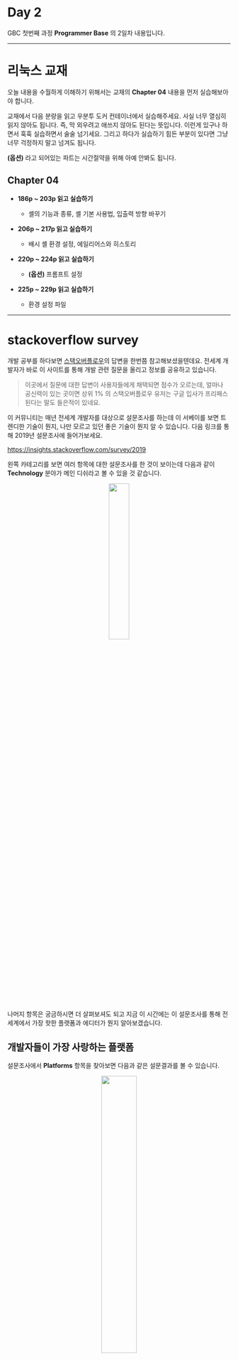 # Day 2

GBC 첫번째 과정 **Programmer Base** 의 2일차 내용입니다.

---

# 리눅스 교재 

오늘 내용을 수월하게 이해하기 위해서는 교재의 **Chapter 04** 내용을 먼저 실습해보아야 합니다.

교재에서 다음 분량을 읽고 우분투 도커 컨테이너에서 실습해주세요. 사실 너무 열심히 읽지 않아도 됩니다. 즉, 막 외우려고 애쓰지 않아도 된다는 뜻입니다. 이런게 있구나 하면서 훅훅 실습하면서 술술 넘기세요. 그리고 하다가 실습하기 힘든 부분이 있다면 그냥 너무 걱정하지 말고 넘겨도 됩니다. 

**(옵션)** 라고 되어있는 파트는 시간절약을 위해 아예 안봐도 됩니다.

## Chapter 04

- **186p ~ 203p 읽고 실습하기**

  - 셸의 기능과 종류, 셸 기본 사용법, 입출력 방향 바꾸기

- **206p ~ 217p 읽고 실습하기**

  - 배시 셸 환경 설정, 에일리어스와 히스토리

- **220p ~ 224p 읽고 실습하기**

  - **(옵션)** 프롬프트 설정

- **225p ~ 229p 읽고 실습하기**

  - 환경 설정 파일

---

# stackoverflow survey

개발 공부를 하다보면 [스택오버플로우](https://stackoverflow.com/)의 답변을 한번쯤 참고해보셨을텐데요. 전세계 개발자가 바로 이 사이트를 통해 개발 관련 질문을 올리고 정보를 공유하고 있습니다. 

> 이곳에서 질문에 대한 답변이 사용자들에게 채택되면 점수가 오르는데, 얼마나 공신력이 있는 곳이면 상위 1% 의 스택오버플로우 유저는 구글 입사가 프리패스된다는 말도 들은적이 있네요.

이 커뮤니티는 매년 전세계 개발자를 대상으로 설문조사를 하는데 이 서베이를 보면 트렌디한 기술이 뭔지, 나만 모르고 있던 좋은 기술이 뭔지 알 수 있습니다. 다음 링크를 통해 2019년 설문조사에 들어가보세요.

https://insights.stackoverflow.com/survey/2019

왼쪽 카테고리를 보면 여러 항목에 대한 설문조사를 한 것이 보이는데 다음과 같이 **Technology** 분야가 메인 디쉬라고 볼 수 있을 것 같습니다.

<div align="center"> <img src="https://user-images.githubusercontent.com/16812446/80893957-ba6eb780-8d11-11ea-86c0-3570463f1a79.png" width="30%" height="auto"> </div>

나머지 항목은 궁금하시면 더 살펴보셔도 되고 지금 이 시간에는 이 설문조사를 통해 전세계에서 가장 핫한 플랫폼과 에디터가 뭔지 알아보겠습니다.

## 개발자들이 가장 사랑하는 플랫폼

설문조사에서 **Platforms** 항목을 찾아보면 다음과 같은 설문결과를 볼 수 있습니다.

<div align="center"> <img src="https://user-images.githubusercontent.com/16812446/80894214-1e927b00-8d14-11ea-9a86-81051ab2c8c8.png" width="40%" height="auto"> </div>

개발자들에게 인기있는 플랫폼 1위는 **53.3%** 로 리눅스네요. 어제 배웠던 도커는 3위를 차지했는데 이는 스택오버플로우가 2019년에 처음으로 도커에 대한 설문조사를 한 결과라고 하니까 개발자들이 얼마나 도커에 주목하고 있는지 감이 오시나요? 전세계 개발자들이 이런 플랫폼과 기술들에 왜 사랑에 빠졌는지 몰라서는 안되기 때문에 꼭 배워봐야 합니다. 

## 개발자들이 가장 사랑하는 개발환경

이제 **Most Popular Development Environments** 항목을 보면서 개발자들이 어떤 개발환경을 가장 좋아하는지 알아보겠습니다.

<div align="center">

<img src="https://user-images.githubusercontent.com/16812446/80894553-d163d880-8d16-11ea-854f-8f74fb11607f.png" width="40%" height="auto">

<img src="https://user-images.githubusercontent.com/16812446/80895772-8c926e80-8d23-11ea-92b2-df4cfdd80085.png" width="40%" height="auto">

<img src="https://user-images.githubusercontent.com/16812446/80895968-2528ee80-8d24-11ea-8bf5-070d5f503269.png" width="40%" height="auto">

<img src="https://user-images.githubusercontent.com/16812446/80895984-425dbd00-8d24-11ea-8d9d-dfdd6b7d09d1.png" width="40%" height="auto">

</div>



설문조사는 **"모든 개발자", "웹 개발자", "스마트폰 어플 개발자", "데브 옵스"** 를 대상으로 진행되었는데 "스마트폰 어플 개발자" 를 제외하고는 **Visual Studio Code** 즉, **VSCode** 가 1위를 차지했습니다. 심지어 "스마트폰 어플 개발자" 에서도 **VSCode** 가 Android Studio 와 매우 미세한 차이로 2위를 차지했으니, 전세계 개발자들이 **VSCode** 가 제공하는 개발환경에 얼마나 푹 빠져버렸는지 알 수 있겠죠?

---

그러면 이 전세계의 추세를 따라가봅시다! 그런데 리눅스와 도커는 계속 배우고 있으니까 **VSCode** 개발환경만 알아보면 되겠네요. 하지만 그러기 전에 **Git** 과 **Github** 을 가볍게 알아보겠습니다. 

# Git

> 참고 : https://git-scm.com/book/en/v2

코딩을 막 배우기 시작하면 종종 카톡이나 메일에 소스코드를 백업 하곤 합니다. 하지만 이 방식에는 몇 가지 단점이 있습니다. 먼저 소스코드의 저장장소가 매우 산발적이고 일관성이 없어서 매번 찾기가 힘듭니다. 그리고 소스코드의 변화과정을 제대로 이해하기 힘듭니다. 만약 백업하는 것도 잊어버리고 백업을 하지 않았다가 실수로 소스코드를 삭제해버린다면 복구할 수 있는 방법이 전혀 없습니다.

> 이런 문제는 규모가 큰 단체 프로젝트에서 더 심각해집니다. 누가 무엇을 고쳤는지, 소스코드 저장소가 어디에 있는지, 만약 누가 실수로 소스코드를 지워버렸을 때 복구를 할 수 없을 때 기업은 실질적인 금전적인 피해를 받게 됩니다. 

이 문제를 해결하기 위해 나온 것이 **버전 컨트롤 시스템(Version Control System)** 입니다. 줄여서 **VCS** 는 단어 그대로 **"프로젝트의 버전을 손쉽게 다룰 수 있게 해주는 시스템"** 입니다. VCS 에는 여러 종류가 있지만 이제 우리는 그 중에서 가장 많이 사용되는 VCS 인 `git` 을 간단하게 알아보겠습니다. `git` 을 익히면 제가 위에서 설명한 문제들이 다 해결되는 것입니다!

`git` 의 자세한 설명과 의미를 공부하기 위해서는 

https://git-scm.com/book/en/v2

https://git-scm.com/book/ko/v2

를 참고해주세요. 

>그리고 방학 때나 휴학을 했을 때 시간이 남으니까 `git` 의 `Branching` 기능까지 익혀두시길 **강력하게** 추천합니다. 왜냐면 여러분이 개발자로 살아가는 이상 **어차피 언젠가는 `git Branching` 기능까지 알아야만 하기 때문**입니다. 

- **`git` : 가장 인기있고 자주 사용되는 VCS 이다.**

  - `git` 은 파일을 **untracked 상태, modified 상태, staged 상태, committed 상태**로 관리한다.

## Git 설치

> 만약  컴퓨터 운영체제로 `Linux` 를 사용하는 분이 있다면 당신은 전세계 컴퓨터 사용자 중 **`1.63%`** 의 사용자이기 때문에 스스로 `git` 를 설치할 수 있다고 믿습니다. 

### Windows 설치

1. [이 링크](https://git-scm.com/download/win) 에서 `git` 설치파일을 다운로드 받아서 설치하세요.

2. `git` 을 설치한 후 가장 처음 해야 할 일은 초기 설정입니다. `git` 이 잘 설치되었다면 **Git Bash** 를 실행한 다음 `<NAME>, <EMAIL>` 을 본인의 이름과 이메일로 치환하여 다음 명령어를 입력해주세요. 

    ##### **<div align="center"> ⬇ EXECUTE! ⬇ </div>**

    ```shell
    $ git config --global user.name "<NAME>"
    $ git config --global user.email "<EMAIL>"
    ```

### MacOS 설치

1. [이 링크](https://git-scm.com/download/mac) 에서 `git` 설치파일을 다운로드 받아서 설치하세요.

2. `git` 을 설치한 후 가장 처음 해야 할 일은 초기 설정입니다. 터미널을 열어서 `<NAME>, <EMAIL>` 을 본인의 이름과 이메일로 치환하여 다음 명령어를 입력해주세요. 

    ##### **<div align="center"> ⬇ EXECUTE! ⬇ </div>**

    ```shell
    $ git config --global user.name "<NAME>"
    $ git config --global user.email "<EMAIL>"
    ```

### 우분투 도커 컨테이너에서 git 초기 설정

우분투 도커 컨테이너에서 접속하셔서 마찬가지로 `<NAME>, <EMAIL>` 을 본인의 이름과 이메일로 치환하여 다음 명령어를 입력해주세요. 

> 종료된 컨테이너에 다시 접속하는 명령어는 `docker ps -a` 로 종료된 컨테이너의 아이디를 확인하고 `docker start -ai <ID>` 를 입력하는 것이었습니다. 그냥 완전히 새로운 컨테이너를 시작하는 명령어는 `docker run -it ccss17/ubuntu` 였습니다.

##### **<div align="center"> ⬇ EXECUTE! ⬇ </div>**

```shell
$ git config --global user.name "<NAME>"
$ git config --global user.email "<EMAIL>"
```

## git 이 파일을 관리하는 상태

`git` 은 다음과 같은 상태로 파일들을 관리합니다. 이 상태들의 의미와 원리를 이해하면 **`git` 을 어느정도 이해했다** 고 볼 수 있습니다. 

- **untracked 상태 : `git` 이 변경사항을 추적하지 않는 파일이다.**

- **modified 상태 : 파일을 변경했지만 아직 스테이징되지 않은 상태이다.**

- **staged 상태 : 변경된 파일을 커밋이 될 리스트에 포함시킨 상태이다.**

- **committed 상태 : `git` 데이터베이스에 하나의 버전으로 저장된 상태이다.**

아직은 이게 뭔 소린지 감이 안오네요. `git` 을 실제로 실습해보면서 이 상태들이 어떤 건지 알아보겠습니다. 먼저 우분투 컨테이너에 접속한 상태에서 다음 명령어들을 실행하세요.

##### **<div align="center"> ⬇ EXECUTE! ⬇ </div>**

```shell
$ mkdir git-test      # 디렉토리 생성
$ cd git-test
```

### git 레포지토리 생성하기 (untracked 상태)

그리고 다음 명령어를 실행해보세요. 

##### **<div align="center"> ⬇ EXECUTE! ⬇ </div>**

```shell
$ git init
```

이 명령어는 현재 디렉토리를 `git` 레포지토리로 만들고 `git` 이 파일의 변경을 추적하게 합니다.

- **`git init` : 디렉토리를 `git` 레포지토리로 만들어 디렉토리 내의 파일을 `git` 이 추적하게 한다.**

### 파일 생성하고 스테이징하기 (untracked 상태 &rarr; staged 상태)

이제 프로젝트를 위하여 `test.txt` 라는 파일을 만들었다고 하고 다음 명령어를 입력하세요.

##### **<div align="center"> ⬇ EXECUTE! ⬇ </div>**

```shell
$ touch test.txt
$ git status
...
Untracked files:
	test.txt
...
```

`git status` 로 현재 `git` 레포지토리의 상태, 즉 디렉토리 내 파일들이 **untracked 상태, modified 상태, staged 상태, committed 상태** 중 어떤 상태인지 알아볼 수 있습니다.

- **`git status` : `git` 레포지토리의 상태를 출력한다.**

  - `-s` 옵션을 붙히면 간단하게 출력한다.

실행 결과가 위와 같은데 금방 만든 `test.txt` 가 `Untracked files` 인 걸로 보아 **untracked 상태**라는 것을 알 수 있습니다. 이 상태에 있는 파일들은 `git` 이 변경사항을 추적하면서 버전에 포함시키지 않습니다.

`git` 이 이 파일을 추적하고 버전에 포함시키도록 하기 위해 다음 명령어를 실행해주세요.

##### **<div align="center"> ⬇ EXECUTE! ⬇ </div>**

```shell
$ git add test.txt
$ git status
...
Changes to be committed:
  ...
	new file:   test.txt
```

이로써 `test.txt` 가 `Changes to be committed`, 즉 **staged 상태**가 되었습니다. **staged 상태**는 이렇게 커밋이 되기로 예정된 파일을 의미합니다. 그리고 스테이징한다는 것은 파일을 **staged 상태**로 만든다는 것이죠.

- **`git add <FILE>` : `<FILE>` 을 스테이징한다.**

  - 즉, 파일을 커밋 예정 상태(**staged 상태**)로 만든다.

  - `git add .` 로 파일명을 일일이 입력하지 않고 모든 파일을 자동으로 `staged` 상태로 만들 수 있다.

### 커밋해서 하나의 버전으로 만들기 (staged 상태 &rarr; committed 상태)

이제 스테이징된 파일들을 커밋해서 하나의 버전으로 만들기만 하면 됩니다!

##### **<div align="center"> ⬇ EXECUTE! ⬇ </div>**

```shell
$ git commit -m "my first commit"
$ git status
On branch master
nothing to commit, working tree clean
```

그러면 커밋할 때 당시의 레포지토리의 파일들이 하나의 스냅샷으로 찍혀서 하나의 버전이 되었습니다. 

- **`git commit` : 스테이징된 파일들을 커밋하여 하나의 버전으로 만들어 `git` 데이터베이스에 저장한다.**

  - `git commit -m <MESSAGE>` 로 커밋 메시지를 바로 입력할 수 있다.

이렇게 커밋된 스냅샷은 `git` 데이터베이스에 안전하고 일관되게 보관됩니다. 그래서 언제든지 이 커밋들을 열람할 수 있고 복원도 할 수 있고 그때 당시의 파일들이 어떤 상태였는지도 확인할 수 있습니다.

> 다만, 그렇기 때문에 커밋 메시지를 상당히 의미있게 작성하는 것이 중요합니다. 왜냐하면 나중에 커밋들을 살펴볼 때 커밋 메시지에 의존하여 이때 당시의 프로젝트가 어떤 기능이 추가되고 변경되었는지 판단할 수 있기 때문이죠.

### 변경된 파일 커밋하기 (modified 상태 &rarr; staged 상태 &rarr; committed 상태)

코딩을 하다보면 파일을 변경하지 않을 수 없겠죠? 그렇게 새로운 기능이나 변경사항을 추가하면 또 다시 커밋해서 하나의 버전으로 만들어두세요.

> 커밋은 레포지토리에 유의미한 크기의 기능이 추가되었을 때, 또는 레포지토리에 유의미한 변경이 이루어졌을 때 하는 것이 좋지만 처음에는 일단 그냥 "커밋을 많이 하는 것이 좋다" 라는 마인드로 `git` 을 사용해보세요. 그리고 이곳에서 배우진 않지만 `Branching` 기능도 일부러 자주자주 써서 익숙해져보세요. 

##### **<div align="center"> ⬇ EXECUTE! ⬇ </div>**

```shell
$ echo "My test memo" > test.txt
$ cat test.txt
My test memo
$ git add .
$ git commit -m "My memo file"
```

위 명령어를 입력함으로써 `test.txt` 에 데이터를 추가하고 스테이징한 후 커밋하여 또 하나의 버전으로 만들어보세요.

### 커밋 기록 보기 

프로그램을 개발하면서 무언가 잘못되었을 때, 또는 프로젝트가 어떻게 변경되었는지 이해하고 싶을 때 커밋 기록을 살펴볼 수 있습니다.

##### **<div align="center"> ⬇ EXECUTE! ⬇ </div>**

```shell
$ git log
commit 9a58815ccb87fb516feb22e02a55232cf45da7d5 (HEAD -> master)
Author: awef <awef@naver.com>
Date:   Sun May 3 09:48:23 2020 +0000

    My memo file
```

저는 위와 같은 결과가 나오네요. 초기 설정시 입력하였던 이름과 이메일이 커밋 기록에 남기 때문에 누가 변경한 시점부터 프로젝트가 잘못되었는지, 또는 잘되었는지 확인하는 용도로도 사용할 수 있어서 편리합니다.

- **`git log` : 커밋 기록을 출력한다.**

  - `git log -2` : 최근 커밋 `2` 개를 보여준다. 

  - `git log -p` : 변경 사항도 출력하면서 커밋 기록을 보여준다.

---

# Github

여러분이 지금 보고 있는 웹사이트인 **Github** 는 `git` 레포지토리를 다른 사람과 공유할 수 있는 플랫폼입니다. 이곳을 통하여 협업을 할 수 있기도 하고 자신이 관심있는 프로그램들이 무엇인지 알려줄 수도 있습니다.

> 최근에는 **Github** 에 있는 그 사람의 레포지토리들을 포트폴리오로 취급하고 능력을 가늠해보기도 한다니까 **Github** 에 레포지토리를 많이 공유하는 것이 좋을 것 같습니다.

## Github 가입 

**Github** 에 가입되어 있지 않으신 분들은 먼저 https://github.com/ 에서 가입을 해주세요.

## Github 레포지토리 생성

<div align="center">
<img src="https://user-images.githubusercontent.com/16812446/80912176-21be5300-8d76-11ea-8098-4ca30a560c4c.PNG" >
</div>

가입한 다음에는 왼쪽 위에서 초록색 **"New"** 버튼을 찾아서 누르면 레포지토리 생성 창으로 넘어갑니다. 

<div align="center">
<img src="https://user-images.githubusercontent.com/16812446/80912222-706bed00-8d76-11ea-8c25-b90e9bed11a4.PNG" >
</div>

그러고 레포지토리 이름을 그냥 **"git-test"** 라고 하고 테스트용 레포지토리니까 다른 사람들이 못 보게 **"Private"** 에 체크를 하고 아래에 **"Create repository"** 버튼을 눌러 생성을 완료해줍시다.

## git 에서 레포지토리 공유

이제 좀 전에 우분투 컨테이너에서 만들었던 레포지토리를 여기에 공유해보겠습니다. 먼저 다음 명령어에서 `<USER>` 를 자신의 아이디로 치환하여 입력함으로써 원격 레포지토리를 추가해주세요.

##### **<div align="center"> ⬇ EXECUTE! ⬇ </div>**

```shell
$ git remote add origin https://github.com/<USER>/git-test
```

- **`git remote add <NAME> <URL>` : `<NAME>` 이라는 별칭으로 `<URL>` 의 원격 레포지토리를 등록한다.**

  - `git remote rm <NAME>` 으로 원격 레포지토리를 삭제할 수 있다.

  - `git remote rename <NAME> <NEW>` 으로 원격 레포지토리의 별칭을 수정할 수 있다.

그러고 나면 단순히 다음의 `git push` 명령어를 입력하는 것으로 레포지토리를 공유할 수 있습니다.

##### **<div align="center"> ⬇ EXECUTE! ⬇ </div>**

```shell
$ git push -u origin master
```

- **`git push <NAME> <BRANCH>` : `<NAME>` 의 원격 레포지토리로 변경사항을 업데이트한다.**

  - `git push origin master` 로도 업데이트 할 수 있다.

## 원격 레포지토리 가져오고 수정하기

이제 다른 컴퓨터에서 원격 레포지토리를 가져와서 작업하거나, 다른 사람의 레포지토리를 가져와서 작업하고 싶은 상황이라고 하겠습니다. 그러면 `<USER>` 를 자신의 아이디로 치환하여 단순히 다음 명령어를 입력하면 됩니다.

##### **<div align="center"> ⬇ EXECUTE! ⬇ </div>**

```shell
$ cd        # 홈 디렉토리로 이동
$ git clone https://github.com/<USER>/git-test git-test-remote
$ cd git-test-remote
```

그러면 홈 디렉토리 밑에 `git-test-remote` 라는 디렉토리가 생기고 들어가보면 `git push` 로 공유했던 프로젝트가 그대로 가져와졌다는 것을 알 수 있습니다.

- **`git clone <URL> <NAME>` : `<URL>` 의 원격 레포지토리를 가져와서 `<NAME>` 디렉토리에 복제한다.**

  - 만약 디렉토리 이름 `<NAME>` 을 생략하고 `git clone <URL>` 으로 입력하면 원격 레포지토리의 이름으로 디렉토리가 자동 생성된다.

이제 원격 레포지토리가 복제되었으니 작업을 하고 업데이트해보겠습니다. 사실 아까와 다를 것이 없습니다! 다음 명령어를 입력해보세요.

##### **<div align="center"> ⬇ EXECUTE! ⬇ </div>**

```shell
$ echo "very important message" > test.txt
$ git add .
$ git commit -m "very important file.."
$ git push origin master
```

## 수정된 원격 레포지토리로부터 업데이트하기

이렇게 원격 레포지토리를 가져와서 수정한 후 다시 업데이트 해보았습니다. 그러면 다시 원래의 레포지토리로 돌아가서 누군가 수정한 것을, 또는 내가 다른 곳에서 수정한 내용을 업데이트해야겠죠? 

##### **<div align="center"> ⬇ EXECUTE! ⬇ </div>**

```shell
$ cd ~/git-test
$ cat test.txt
My test memo
$ git pull origin master
$ cat test.txt
very important message
```

위 명령어를 입력해보면 `test.txt` 가 다른 곳에서 수정한 내용으로 업데이트 되었다는 것을 알 수 있습니다.

- **`git pull <REMOTE> <BRANCH>` : `<REMOTE>` 의 원격 레포지토리를 가져온 후 `<BRANCH>` 에 병합한다.**

> **5일**이라는 매우 제한된 시간 때문에 `Branch` 라는 개념을 이 시간에 설명하지는 않겠지만 `git` 은 레포지토리의 변경사항을 평행적으로 관리하기 위하여 여러개의 브랜치 즉, 가지들을 생성합니다. 가령 프로젝트에 새로운 기능을 추가하고 싶은데 그 기능이 프로젝트 전체와 잘 어울리는지 장담할 수가 없으니까 새로운 브랜치를 만들어서 마치 평행세계처럼 완전히 새로운 레포지토리에서 작업하는 것입니다.

`git init` 으로 디렉토리가 `git` 이 관리하는 레포지토리가 될 때 `git` 은 자동적으로 현재 브랜치를 `master` 브랜치로 만들기 때문에, `git pull origin master` 라고 하면 **`origin` 이라는 원격 레포지토리의 내용을 가져와서 `master` 브랜치로 병합해라**는 뜻이 되는 것입니다.

그래서 방금 말했던 새로운 브랜치에서 시험중이었던 기능이 충분히 검증이 되면 `master` 브랜치로 병합을 하게 되는 것입니다. 

---

# VSCode

이제 드디어 **VSCode** 에 대하여 알아보겠습니다. 도커 컨테이너를 종료하고 로컬에서 실습하면 됩니다. 

## VSCode 설치

> 만약 컴퓨터 운영체제로 `Linux` 를 사용하는 분이 있다면 당신은 전세계 컴퓨터 사용자 중 **`1.63%`** 의 사용자이기 때문에 스스로 **VSCode** 를 설치할 수 있다고 믿습니다.

### Windows 설치

1. [이 링크](https://code.visualstudio.com/docs/?dv=win64user) 에서 **VSCode** 설치파일을 다운로드 받아서 설치하세요.

### MacOS 설치

1. [이 링크](https://code.visualstudio.com/docs/?dv=osx) 에서 **VSCode** 설치파일을 다운로드 받아서 설치하세요.

## VSCode 간단 사용법 

> 참고 : https://code.visualstudio.com/docs

먼저 `git` 레포지토리를 **VSCode** 로 여는 두 가지 방법을 알아보겠습니다. 

### 로컬에서 레포지토리 만들기 

**여기서부터는 우분투 도커 컨테이너에서 작업하는 것이 아니라 로컬 컴퓨터에서 하겠습니다.** 일단 폴더(디렉토리)를 하나 만들고 그 폴더(디렉토리)를 **VSCode** 로 열어주세요.

지금까지 디렉토리를 `git` 레포지토리로 초기화할 때 디렉토리 위치에서 

```shell
$ git init
```

을 실행했었습니다. 하지만 이제 **VSCode** 에서 <kbd>Ctrl</kbd>+<kbd>Shift</kbd>+<kbd>p</kbd> 를 누르면 다음과 같이 **VSCode** 의 모든 기능이 담겨있는 **명령 팔레트** 가 나오는데 

![](https://code.visualstudio.com/assets/docs/getstarted/userinterface/commands.png)

여기에서 **git init** 만 입력하면 **Git: Initialize Repository** 가 검색되어 나옵니다. 그것에 커서가 포커싱되었다면 그냥 <kbd>Enter</kbd> 쳐주세요. 그러면 **VSCode** 가 알아서 디렉토리를 `git` 레포지토리로 초기화합니다.

- **<kbd>Ctrl</kbd>+<kbd>Shift</kbd>+<kbd>p</kbd> : VSCode 에서 명령 팔레트를 연다.**

  - 명령 팔레트는 **VSCode** 의 모든 기능을 실행할 수 있는 메뉴판이다.

- **<kbd>Git: Initialize Repository</kbd> : **VSCode** 명령 팔레트 기능으로써 디렉토리를 `git` 레포지토리로 자동으로 초기화한다.**

  - 명령 팔레트에서 git init 만 검색해도 나온다.

### 새 파일 만들고 저장하기

**VSCode** 에서는 <kbd>Ctrl</kbd>+<kbd>n</kbd> 으로 새 파일을 만들 수 있고 <kbd>Ctrl</kbd>+<kbd>s</kbd> 로 파일을 저장할 수 있습니다. 

- **<kbd>Ctrl</kbd>+<kbd>n</kbd> : **VSCode** 에서 새 파일을 만든다.**

- **<kbd>Ctrl</kbd>+<kbd>s</kbd> : **VSCode** 에서 파일을 저장한다.**

새 파일을 만들고 `test.txt` 로 저장해보세요.

### 변경된 파일 스테이징하고 커밋하기

그리고 이 파일을 스테이징하고 커밋을 해볼텐데, 마찬가지로 **VSCode** 의 **명령팔레트**를 열어서 `git commit` 을 입력해주세요. 

![2020-05-04_16-45](https://user-images.githubusercontent.com/16812446/80945381-abc5f480-8e26-11ea-9e78-ed054d64fbe2.png)

그러면 위와 같이 여러가지 커밋 기능들이 있는데 **Git: Commit All** 에 커서를 포커싱하고 <kbd>Enter</kbd> 를 눌러주세요. 그러면 커밋 메시지를 입력할 수 있는 팝업이 뜨는데 입력하고 다시 <kbd>Enter</kbd> 를 치면 **VSCode**가 변경된 모든 파일을 지알아서 스테이징하고 커밋합니다.

- **<kbd>Git: Commit All</kbd> : **VSCode** 명령 팔레트 기능으로써 변경된 모든 파일을 자동으로 스테이징하고 커밋한다.**

  - 이 기능을 터미널에서 손수 실행하려면 

    ```shell
    git add .
    git commit -m "message"
    ```

    를 다 쳐야 한다.

그런데 커밋은 매우 자주 사용되기 때문에 **VSCode** 에서 별도의 단축키 <kbd>Ctrl</kbd>+<kbd>Shift</kbd>+<kbd>g</kbd> 로 설정되어 있습니다. 이 단축키로 더욱 편하게 커밋을 할 수 잇습니다. 

### 원격 레포지토리 등록하기

이제 레포지토리를 **Github** 에 공유하기 위하여 원격 레포지토리를 등록해보겠습니다. 앞서 **Github** 에 `git-test` 라는 원격레포지토리를 만들었었는데, 이제는 `git-test2` 라는 레포지토리를 만들고 오세요.

다 만들었다면 **명령 팔레트**를 열고 <kbd>git add</kbd> 만 쳐주세요. 그러면 다음 그림과 같이

![2020-05-04_16-53](https://user-images.githubusercontent.com/16812446/80945842-b9c84500-8e27-11ea-9d44-06d50cb56d5a.png)

<kbd>Git: Add Remote</kbd> 가 뜨고 <kbd>Enter</kbd> 를 치면 차례대로 **Remote Name** 과 **Remote URL** 을 입력하게 됩니다. 그럼 차례대로 `origin` 과 `https://github.com/<USER>/git-test2` 를 입력하면 됩니다. 이것은 다음 명령어를 입력한 것과 똑같은 기능을 해줍니다.

```shell
$ git remote add origin https://github.com/<USER>/git-test2
``` 

- **<kbd>Git: Add Remote</kbd> : **VSCode** 명령 팔레트 기능으로써 원격 레포지토리를 등록한다.**

### 원격 레포지토리로 공유하기

원격 레포지토리까지 등록했으니 이제 공유를 해보겠습니다. **명령 팔레트**를 열고 **git push** 만 입력해보세요.

![2020-05-04_16-58](https://user-images.githubusercontent.com/16812446/80946179-6b677600-8e28-11ea-89cc-17084c76b067.png)

그리고 위 그림과 같이 <kbd>Git: Push to...</kbd> 에 커서를 두고 <kbd>Enter</kbd> 를 치면 원격 레포지토리를 지정하는 단계로 넘어가는데 `origin` 밖에 없을테니 그냥 <kbd>Enter</kbd> 를 한번 더 치면 됩니다. **아이디** 와 **비밀번호** 를 입력하는 팝업이 뜨면 **Github** 의 아이디와 비밀번호를 입력하면 됩니다.

- **<kbd>Git: Push to...</kbd> : **VSCode** 명령 팔레트 기능으로써 원격 레포지토리로 변경사항을 업데이트한다.**

그러면 **VSCode** 가 지알아서 `git push origin master` 기능을 수행해줍니다. 각자의 **`https://github.com/<USER>/git-test2`** 로 들어가서 확인해보세요!

### 원격 레포지토리 가져오고 수정하기

이제 우리가 올려뒀던 원격 레포지토리를 가져와보겠습니다. **명령 팔레트** 를 열어서 **git clone** 을 쳐보세요. 

![2020-05-04_17-08](https://user-images.githubusercontent.com/16812446/80946803-d06f9b80-8e29-11ea-951b-198532416531.png)

그러면 위와 같이 <kbd>Git: Clone</kbd> 이 나오는데 <kbd>Enter</kbd> 를 누르면 원격 레포지토리의 **URL** 을 입력하라는 창이 뜨죠. 그러면 각자의 **`https://github.com/<USER>/git-test2`** 를 입력하면 됩니다.

```shell
git clone https://github.com/<USER>/git-test2
```

과 완전 똑같은 기능을 하는 것이죠. 입력하면 디렉토리를 선택하는 창이 뜨는데 원하는 곳으로 선택하면 됩니다.

![2020-05-04_17-15](https://user-images.githubusercontent.com/16812446/80947291-cc904900-8e2a-11ea-9a34-02a055adf6e3.png)

그리고 위와 같이 <kbd>Open</kbd>, <kbd>Open in New Window</kbd> 가 뜨는데 지금은 후자를 선택해주세요.

- **<kbd>Git: Clone</kbd> : **VSCode** 명령 팔레트 기능으로써 원격 레포지토리를 로컬로 가져온다.**

이제 다음과 같이 `test.txt` 에 `VScode 편하다. GBC 재밌다` 를 치고 <kbd>Ctrl+S</kbd> 를 눌러 저장하세요.

![2020-05-04_17-17](https://user-images.githubusercontent.com/16812446/80947401-137e3e80-8e2b-11ea-8e59-d79f9789897a.png)

그렇게 한 다음 지금까지 해온대로 **명령 팔레트** 에서 <kbd>Git: Commit All</kbd>, <kbd>Git: Push to...</kbd> 을 차례로 실행하세요. 그러면 원격 레포지토리로 업데이트됩니다. 너무 빠르고 쉽게 되죠?

### 원격 레포지토리로부터 업데이트하기

이제 원래의 레포지토리, 즉 `text.txt` 에 아무런 내용이 없는 원래의 레포지토리를 열어주세요. 그리고 **명령 팔레트**에서 **git pull** 만 치면 다음과 같이 <kbd>Git: Pull from...</kbd> 이 뜨는데 시원하게 <kbd>Enter</kbd> 를 쳐주세요.

![2020-05-04_17-19](https://user-images.githubusercontent.com/16812446/80947604-7a9bf300-8e2b-11ea-8064-26e3a9bf53aa.png)

그러면 원격 레포지토리를 선택할 수 있는 창이 뜨는데 어차피 `origin` 밖에 없으니까 <kbd>Enter</kbd> 를 다시 한 번 눌러주시면 **VSCode** 가 지알아서 `git pull origin master` 를 실행하면서 `text.txt` 를 업데이트합니다.

## 더 빨라진 개발환경

**VSCode** 는 매우 편리한 단축키를 제공합니다. 이 단축키들의 주된 목적은 마우스 사용을 안하게 하는 것입니다. 왜냐하면 키보드에 올려둔 손으로부터 마우스까지의 거리는 매우 멀기 때문에 마우스를 쓰는 빈도가 높아질수록 코딩하는 시간이 계속 낭비되기 때문입니다. 

그래서 이런 단축키를 익혀두는 이유는 **"마우스를 최대한 사용하지 않기 위해서"** 라고 생각하시면 됩니다. 이 파트의 제목이 "더 빨라진 개발환경" 인데 이 말은 마우스 대신 단축키를 사용하기 때문에 빨라졌다는 것을 의미합니다. 여기서는 몇 가지 핵심적인 단축키만 가볍게 알아보겠습니다. 

> 더 많은 단축키는 공식 **VSCode** 의 메뉴얼 https://code.visualstudio.com/docs/editor/codebasics  을 참고하세요.

### 파일 열기

|기능|단축키|
|:---:|:---:|
|파일 열기|<kbd>Ctrl</kbd>+<kbd>p</kbd>|

**VSCode** 에서 파일을 열 때 왼쪽 **Explorer** 패널에서 파일을 클릭하여 열 수도 있지만 <kbd>Ctrl</kbd>+<kbd>p</kbd> 를 누르고 파일 이름을 입력하면 매우 빠르게 파일을 열 수 있습니다.

- 예시 

  코딩을 하다가 `memdump.c` 파일을 열어보고 싶어졌습니다. 그러면 왼쪽 **Explorer** 패널에서 클릭하여 열 수도 있지만, 다음과 같이 <kbd>Ctrl</kbd>+<kbd>p</kbd> 단축키를 사용할 수 있습니다.
  
  먼저 <kbd>Ctrl</kbd>+<kbd>p</kbd> 누르고 그 파일의 이름을 특정할 수 있는 문자열 `memd` 까지만 칩니다. 그러면 `memdump.c` 파일이 검색되어 나오는데 이제 그냥 <kbd>Enter</kbd> 를 치면 됩니다. 

  ![yaGfFjdSHi](https://user-images.githubusercontent.com/16812446/82407559-6818ef00-9aa4-11ea-959f-333c1f735b9a.gif)


### 파일 닫기 

|기능|단축키|
|:---:|:---:|
|파일 닫기|<kbd>Ctrl</kbd>+<kbd>w</kbd>|

열린 파일의 <kbd>X</kbd> 버튼을 눌러서 파일을 닫을 수도 있지만 <kbd>Ctrl</kbd>+<kbd>w</kbd> 를 누르면 매우 빠르게 닫을 수 있습니다. 

- 예시 

  `memdump.c` 파일을 열고 작업을 하다보니 파일을 닫고 싶어졌습니다. 그래서 그냥 다음과 같이 <kbd>Ctrl</kbd>+<kbd>w</kbd> 를 눌렀습니다.

  ![jynipQcKC2](https://user-images.githubusercontent.com/16812446/82407863-3eac9300-9aa5-11ea-9121-4221c6d99cd9.gif)

### 열린 파일 포커싱 

|기능|단축키|
|:---:|:---:|
|열린 파일 옮겨다니기|<kbd>Ctrl</kbd>+<kbd>Tab</kbd>|
|첫번째 열린 파일 포커싱|<kbd>Alt</kbd>+<kbd>1</kbd>|
|두번째 열린 파일 포커싱|<kbd>Alt</kbd>+<kbd>2</kbd>|
|세번째 열린 파일 포커싱|<kbd>Alt</kbd>+<kbd>3</kbd>|

위 단축키로 열린 파일을 빠르게 포커싱할 수 있습니다. 

- 예시 

  `README.md` 와 `kaslr.c` 와 `memdump.c` 파일을 열고 작업하고 있었습니다. 이때 다른 파일로 옮겨다니고 싶어서 <kbd>Ctrl</kbd>+<kbd>Tab</kbd> 을 눌렀습니다. 하지만 다음과 같이 이것보다 좀 더 편하게 <kbd>Alt</kbd>+<kbd>1</kbd> 으로 첫번째 파일을 포커싱하고 <kbd>Alt</kbd>+<kbd>2</kbd> 로 두번째 파일을 포커싱하고 <kbd>Alt</kbd>+<kbd>3</kbd> 로 세번째 열린 파일을 포커싱 할 수 있습니다.

  ![1FBbmCZKe3](https://user-images.githubusercontent.com/16812446/82408117-d8744000-9aa5-11ea-92c2-43e8475717d4.gif)

### 화면 옮기기 

|기능|단축키|
|:---:|:---:|
|화면 오른쪽으로 분할하여 옮기기|<kbd>Ctrl</kbd>+<kbd>Alt</kbd>+<kbd>&rarr;</kbd>|
|화면 왼쪽으로 분할하여 옮기기|<kbd>Ctrl</kbd>+<kbd>Alt</kbd>+<kbd>&larr;</kbd>|

코딩을 하다보면 두 파일을 같이 보고싶을 때가 있습니다. 그럴 때 마우스로 화면을 오른쪽이나 왼쪽으로 이동시키면 **VSCode** 가 자동으로 화면을 분할해주지면 위 단축키를 이용하면 훨씬 더 빠르게 화면을 분할하여 옮길 수 있습니다.

- 예시 

  `kaslr.c` 와 `memdump.c` 파일을 열고 작업하고 있었습니다. 그런데 이때 `memdump.c` 를 오른쪽 화면으로 옮기고 싶어져서 <kbd>Ctrl</kbd>+<kbd>Alt</kbd>+<kbd>&rarr;</kbd> 를 눌렀습니다.

  ![UXMBh2K8so](https://user-images.githubusercontent.com/16812446/82408373-6819ee80-9aa6-11ea-9aad-1cd2c5dce277.gif)

### 분할된 화면 포커싱 

|기능|단축키|
|:---:|:---:|
|오른쪽 화면 포커싱|<kbd>Ctrl</kbd>+<kbd>1</kbd>|
|왼쪽 화면 포커싱|<kbd>Ctrl</kbd>+<kbd>2</kbd>|

화면을 분할했을 때 왼쪽 화면으로 커서를 두고 싶을 때 <kbd>Alt</kbd>+<kbd>1</kbd> 로는 되지 않습니다. <kbd>Alt</kbd>+<kbd>1</kbd>, <kbd>Alt</kbd>+<kbd>2</kbd>, <kbd>Alt</kbd>+<kbd>3</kbd> 은 해당 화면에서의 열린 탭의 순서이기 때문입니다. 

왼쪽 화면이나 오른쪽 화면을 포커싱하고 싶다면 <kbd>Ctrl</kbd>+<kbd>1</kbd>, <kbd>Ctrl</kbd>+<kbd>2</kbd> 을 누르면 됩니다. 

- 예시 

  다음과 같이 분할된 화면을 <kbd>Ctrl</kbd>+<kbd>1</kbd>, <kbd>Ctrl</kbd>+<kbd>2</kbd> 로 빠르게 커서를 이동시킬 수 있습니다. 

  ![sUipBmhwXE](https://user-images.githubusercontent.com/16812446/82408662-07d77c80-9aa7-11ea-88e2-db0b8c95ea09.gif)

> 사실 <kbd>Ctrl</kbd>+<kbd>1</kbd>, <kbd>Ctrl</kbd>+<kbd>2</kbd> 은 왼쪽 화면과 오른쪽 화면을 포커싱 하는게 아니라 더 정확하게 첫번째 분할 화면을 포커싱, 두번째 분할 화면을 포커싱하는 단축키입니다. 그러면 자연스럽게 <kbd>Ctrl</kbd>+<kbd>3</kbd> 이 세번째 분할 화면을 포커싱하는 단축키라는 것을 유추할 수 있겠죠?

### 화면 레이아웃 변경

|기능|단축키|
|:---:|:---:|
|화면 레이아웃 변경|<kbd>Alt</kbd>+<kbd>Shift</kbd>+<kbd>0</kbd>|

코딩을 하다보면 화면을 수평으로 분할하는 것이 아니라 수직으로 분할하는 것이 더 편할 때도 있습니다. 그럴때 이 단축키로 화면 레이아웃을 변경하면 됩니다. <kbd>Alt</kbd>+<kbd>Shift</kbd>+<kbd>0</kbd> 를 한번 더 누르면 레이아웃이 원래대로 되돌아옵니다.

- 예시 

  `readme.md` 파일을 작성하면서 **Markdown** 미리보기 창을 같이 보고 있었는데, 화면 레이아웃을 변경하는 것이 더 나을 것 같아서 다음과 같이 <kbd>Alt</kbd>+<kbd>Shift</kbd>+<kbd>0</kbd> 로 변경을 합니다.

  ![Rq5xgcvRFC](https://user-images.githubusercontent.com/16812446/82408988-b8de1700-9aa7-11ea-82f7-da732c9ff046.gif)

### 화면 복제

|기능|단축키|
|:---:|:---:|
|화면 복제|<kbd>Ctrl</kbd>+<kbd>\\</kbd>|

매우 긴 파일을 코딩할 때 파일의 앞부분과 뒷부분을 동시에 보고 싶을 때가 있습니다. 그럴 때 이 단축키로 화면을 복제할 수 있습니다. 

- 예시 

  `readme.md` 파일을 작성하다가 이 파일의 첫부분을 점검하고 싶었습니다. 그래서 다음과 같이 <kbd>Ctrl</kbd>+<kbd>\\</kbd> 를 눌러 <kbd>Ctrl</kbd>+<kbd>2</kbd> 로 두번째 화면을 포커싱한 후 파일의 맨 처음으로 커서를 이동하였습니다. 

  ![v70ylfP1Ld](https://user-images.githubusercontent.com/16812446/82409239-44f03e80-9aa8-11ea-8b91-12df0d825110.gif)

> 여러번 누르면 여러번 복제됩니다.

---

# Markdown 

**Markdown** 은 여러가지 형식으로 텍스트를 작성할 수 있게 해주는 마크업 언어입니다. **Markdown** 파일은 확장자 `.md` 를 갖고 있습니다. **Markdown** 을 알아야 하는 주된 이유 중 하나는 레포지토리를 **Github** 에 공유할 때 프로그램을 효과적으로 설명하기 위해서입니다. 

**Markdown** 이 얼마나 효과적인 포맷팅 기능을 제공하는지는 지금 읽고 있는 이 파일들이 전부다 `.md` 파일인 것만 보아도 알 수 있습니다. **Markdown** 의 문법은 매우 간단하지만 매우 다양한 기능을 제공합니다. 여기에서는 핵심적인 문법만을 가볍게 알아보겠습니다. 

더 자세한 **Markdown** 의 문법을 알아보려면 **Google** 에 검색하거나

https://github.com/adam-p/markdown-here/wiki/Markdown-Cheatsheet

https://markdown-it.github.io/

을 참고하세요.

## **VSCode** 의 **Markdown** 미리보기

|기능|단축키|
|:---:|:---:|
|**Markdown** 미리보기|<kbd>Ctrl</kbd>+<kbd>k</kbd>, <kbd>v</kbd>|

먼저 **VSCode** 를 열어서 `test.md` 파일을 하나 만들고 다음 내용을 입력하고 저장해봅시다. 

```markdown
# 제목 

**Markdown** 파일 연습용 파일입니다.
```

그리고 <kbd>Ctrl</kbd>+<kbd>k</kbd> , <kbd>v</kbd> 를 누르거나 오른쪽 위에서

![Screen Capture_select-area_20200520051136](https://user-images.githubusercontent.com/16812446/82373312-60335d80-9a58-11ea-9a64-19af6e44b7cb.png)

이 아이콘을 클릭하면 다음과 같이 **Markdown** 미리보기가 나타나서 **Markdown** 파일이 어떻게 랜더링되는지 실시간으로 보여줍니다. 이 환경에서 **Markdown** 을 효율적으로 작성할 수 있습니다. 

<div align="center">
<img src="https://user-images.githubusercontent.com/16812446/82409433-b3350100-9aa8-11ea-8277-3f2c1de91c8c.gif" width="70%" height="auto">
</div>

## 제목 

가장 먼저 제목입니다. 다음과 같이 제목을 쓸 수 있습니다.

```markdown
# 가장 큰 제목

## 두번째로 큰 제목

### 세번째로 큰 제목

#### 세번째로 작은 제목

##### 두번째로 작은 제목

###### 가장 작은 제목
```

위 코드가 다음과 같이 랜더링됩니다.

---

# 가장 큰 제목

## 두번째로 큰 제목

### 세번째로 큰 제목

#### 세번째로 작은 제목

##### 두번째로 작은 제목

###### 가장 작은 제목

---

## 텍스트 포맷팅 

그 다음으로는 텍스트 포맷팅입니다. 

```markdown
별 하나로 묶으면 *이탤릭체가 된다*는 사실.

별 두개로 묶으면 **강조체 된다**는 사실.

틸드 두개로 묶으면 ~~취소선이 된다~~는 사실.

백 쿼터로 묶으면 코드체가 되어 `int a = 100;` 을 코드 폰트로 보여줄 수 있다는 사실.

> ">" 을 문장 맨 앞에 쓰면 인용구 스타일로 쓸 수 있다는 사실. 

>> ">>" 을 쓰면 이렇게 됩니다.

문장을 한번 개행하면 띄어지지가 않습니다.
보세요. 한번 개행했는데 띄어지지가 않습니다. 

**Markdown** 에서는 이렇게 두 번 개행해야 띄어집니다.

두 번 개행하니까 띄어지죠.
```

위 코드가 다음과 같이 랜더링됩니다.

---

별 하나로 묶으면 *이탤릭체가 된다*는 사실.

별 두개로 묶으면 **강조체 된다**는 사실.

틸드 두개로 묶으면 ~~취소선이 된다~~는 사실.

백 쿼터로 묶으면 코드체가 되어 `int a = 100;` 을 코드 폰트로 보여줄 수 있다는 사실.

> ">" 을 문장 맨 앞에 쓰면 인용구 스타일로 쓸 수 있다는 사실. 

>> ">>" 을 쓰면 이렇게 됩니다.

문장을 한번 개행하면 띄어지지가 않습니다.
보세요. 한번 개행했는데 띄어지지가 않습니다. 

**Markdown** 에서는 이렇게 두 번 개행해야 띄어집니다.

두 번 개행하니까 띄어지죠.

---

## 아이템과 순서

그 다음으로는 아이템과 순서입니다. 

```markdown
- 아이템입니다. 

  - 하위 아이템이에요. 두번 띄어써야 합니다.

    - 더 하위 아이템입니다. 

      이렇게 문장을 같은 레벨로 쓸 수 있습니다.
  
  - 아무말 

- 아무말 

1. 순서 아이템은 이렇게 1. 로 시작합니다.

2. 두번째 순서 아이템

    - 순서 아이템의 하위 아이템을 쓰려면 네 번 띄어써야 합니다. 

3. 그 다음 순서 아이템이에요. 

  - 순서 아이템의 하위 아이템을 두번 띄어 쓰면 이렇게 하위 레벨로 랜더링되지 않습니다.
```

위 코드가 다음과 같이 랜더링됩니다.

---

- 아이템입니다. 

  - 하위 아이템이에요. 두번 띄어써야 합니다.

    - 더 하위 아이템입니다. 

      이렇게 문장을 같은 레벨로 쓸 수 있습니다.
  
  - 아무말 

- 아무말 

1. 순서 아이템은 이렇게 1. 로 시작합니다.

2. 두번째 순서 아이템

    - 순서 아이템의 하위 아이템을 쓰려면 네 번 띄어써야 합니다. 

3. 그 다음 순서 아이템이에요. 

  - 순서 아이템의 하위 아이템을 두번 띄어 쓰면 이렇게 하위 레벨로 랜더링되지 않습니다.
---

## 링크와 사진

이제 링크와 사진을 삽입하는 문법입니다.

```markdown
개발자들이 가장 자주 사용하는 검색 엔진은 [Google](https://www.google.com) 입니다. 

한동대생들이 항상 이용하는 사이트는 [Hisnet](http://hisnet.handong.edu) 입니다. 

한동대 로고는 다음과 같습니다.

![logo](https://upload.wikimedia.org/wikipedia/commons/thumb/0/09/HGU-Emblem-eng2.png/150px-HGU-Emblem-eng2.png) 

로컬에 저장되어 있는 이미지를 사용할 수도 있습니다. 

![스폰지](sponge.png) 

> 이 경우 `sponge.png` 가 로컬에 존재해야 합니다. 
```

위 코드가 다음과 같이 랜더링됩니다.

---

개발자들이 가장 자주 사용하는 검색 엔진은 [Google](https://www.google.com) 입니다. 

한동대생들이 항상 이용하는 사이트는 [Hisnet](http://hisnet.handong.edu) 입니다. 

한동대 로고는 다음과 같습니다.

![logo](https://upload.wikimedia.org/wikipedia/commons/thumb/0/09/HGU-Emblem-eng2.png/150px-HGU-Emblem-eng2.png) 

로컬에 저장되어 있는 이미지를 사용할 수도 있습니다. 

![스폰지](sponge.png) 

> 이 경우 `sponge.png` 가 로컬에 존재해야 합니다. 

---

## 코드 입력 

백쿼터 \` 로 묶으면 int a = 100; 같은 코드를 `int a = 100;` 와 같이 가독성이 높은 코드체로 쓸 수 있습니다. 하지만 여러줄의 코드를 써야할 경우 \`\`\` 로 코드를 묶으면 됩니다. 

이때 한가지 편리한 기능은 시작하는 \`\`\` 의 오른쪽에 코드의 종류를 쓰면 코드에 색깔이 입혀져서 하이라이팅된다는 점입니다.


````markdown
```shell
$ git init
$ docker run -it ccss17/ubuntu
``` 
 
```python
s = "Python 문법 하이라이팅"
print s
```

```
s = "하이라이팅이 되지 않습니다."
print s
```
````

위 코드가 다음과 같이 랜더링됩니다.

---

```shell
$ git init
$ docker run -it ccss17/ubuntu
``` 
 
```python
s = "Python 문법 하이라이팅"
print s
```

```
s = "하이라이팅이 되지 않습니다."
print s
```
---

## 표 

**Markdown** 은 표도 지원합니다. 

```markdown
|첫번째|두번째|세번째|
|:---:|:---:|:---:|
|1|2|3|
|a|b|c|
```

위 코드가 다음과 같이 랜더링됩니다.

---

|첫번째|두번째|세번째|
|:---:|:---:|:---:|
|1|2|3|
|a|b|c|

---

## 분할선 

분할선은 전환되는 내용이 있을 때 사용하면 가독성을 높힐 수 있습니다.

```markdown
계속 되는 내용이 있는데

---

내용이 전환되면 이렇게 분할선을 넣으면 좋습니다.
```

위 코드가 다음과 같이 랜더링됩니다.

---

계속 되는 내용이 있는데

---

내용이 전환되면 이렇게 분할선을 넣으면 좋습니다.

---

## README.md 

`README.md` 라는 이름을 가진 파일은 특별한 파일입니다. 왜냐하면 **Github** 이 레포지토리의 `README.md` 파일을 자동으로 랜더링하여 웹페이지에 보여주기 때문입니다. 

**Github** 은 레포지토리의 최상위 경로에 있는 `README.md` 를 랜더링하여 보여줍니다. https://github.com/ccss17/ProgrammerBase 의 경우처럼 말이죠.

그리고 어떤 디렉토리로 들어가면 그 디렉토리의 최상위 경로에 있는 `README.md` 를 랜더링해서 보여줍니다. 여러분은 지금 `02-Day2` 의 디렉토리의 `readme.md` 파일이 랜더링된 것을 읽고 있습니다.

지금까지 **Markdown** 문법을 공부한 것은 이 `readme.md` 을 스스로 작성할 수 있는 능력을 기르기 위함입니다. 

---

# 과제 

- [hw2.md](hw2.md) 에 과제 가이드가 나와있으니 따라주시면 됩니다. 

- 과제를 발표를 하며 설명할 수 있어야 합니다. 
